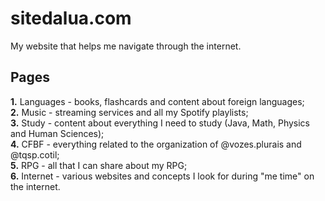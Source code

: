 # sitedalua.com
My website that helps me navigate through the internet.

## Pages
**1.** Languages - books, flashcards and content about foreign languages;  
**2.** Music - streaming services and all my Spotify playlists;  
**3.** Study - content about everything I need to study (Java, Math, Physics and Human Sciences);  
**4.** CFBF - everything related to the organization of @vozes.plurais and @tqsp.cotil;  
**5.** RPG - all that I can share about my RPG;  
**6.** Internet - various websites and concepts I look for during "me time" on the internet.
